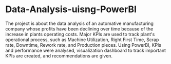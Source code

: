 # Data-Analysis-uisng-PowerBI
The project is about the data analysis of an automative manufacturing company whose profits have been declining over time because of the increase in plants operating costs. Major KPIs are used to track plant's operational process, such as Machine Utilization, Right First Time, Scrap rate, Downtime, Rework rate, and Production pieces.
Using PowerBI, KPIs and performance were analysed, visualization dashboard to track important KPIs are created, and recommendations are given.
